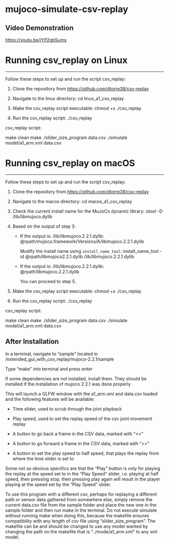 # mujoco-simulate-csv-replay
Video Demonstration
-------------
https://youtu.be/jYlf2gbSums

# Running csv_replay on Linux
-------------

Follow these steps to set up and run the script csv_replay:

1. Clone the repository from https://github.com/dtorre38/csv-replay

2. Navigate to the linux directory:
   cd linux_a1_csv_replay

3. Make the csv_replay script executable:
   chmod +x ./csv_replay

4. Run the csv_replay script:
   ./csv_replay

csv_replay script:

make clean
make
./slider_size_program data.csv
./simulate model/a1_arm.xml data.csv


# Running csv_replay on macOS
-------------

Follow these steps to set up and run the script csv_replay:

1. Clone the repository from https://github.com/dtorre38/csv-replay

2. Navigate to the macos directory:
   cd macos_a1_csv_replay

3. Check the current install name for the MuJoCo dynamic library:
   otool -D /lib/libmujoco.dylib

4. Based on the output of step 3:
   - If the output is:
     /lib/libmujoco.2.2.1.dylib:
     @rpath/mujoco.framework/Versions/A/libmujoco.2.2.1.dylib
     
      Modify the install name using `install_name_tool`:
      install_name_tool -id @rpath/libmujoco2.2.1.dylib /lib/libmujoco.2.2.1.dylib
   
   - If the output is:
     /lib/libmujoco.2.2.1.dylib:
     @rpath/libmujoco.2.2.1.dylib
     
     You can proceed to step 5.

5. Make the csv_replay script executable:
   chmod +x ./csv_replay

6. Run the csv_replay script:
   ./csv_replay

csv_replay script:

make clean
make
./slider_size_program data.csv
./simulate model/a1_arm.xml data.csv

After Installation
-----------------

In a terminal, navigate to “sample” located in /extended_gui_with_csv_replay/mujoco-2.2.1/sample

Type “make” into terminal and press enter

If some dependencies are not installed, install them. They should be installed if the installation of mujoco 2.2.1 was done properly

This will launch a GLFW window with the a1_arm.xml and data.csv loaded and the following features will be available:

* Time slider, used to scrub through the joint playback

* Play speed, used to set the replay speed of the csv joint movement replay

* A button to go back a frame in the CSV data, marked with “<<”

* A button to go forward a frame in the CSV data, marked with “>>”

* A button to set the play speed to half speed, that plays the replay from where the time slider is set to


Some not so obvious specifics are that the “Play” button is only for playing the replay at the speed set to in the “Play Speed” slider, i.e. playing at half speed, then pressing stop, then pressing play again will result in the player playing at the speed set by the “Play Speed” slider.

To use this program with a different csv, perhaps for replaying a different path or sensor data gathered from somewhere else, simply remove the current data.csv file from the sample folder and place the new one in the sample folder and then run make in the terminal. Do not execute simulate without running make when doing this, because the makefile ensures compatibility with any length of csv file using “slider_size_program”. The makefile can be and should be changed to use any model wanted by changing the path on the makefile that is “../mode/a1_arm.xml” to any xml model.
